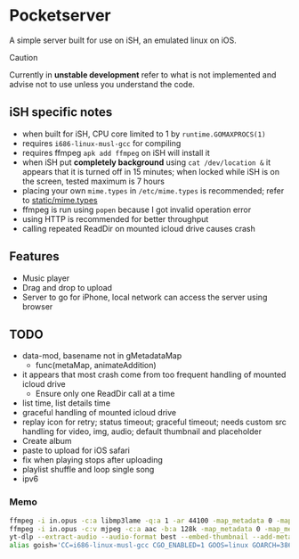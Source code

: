 
# Pocketserver

A simple server built for use on iSH, an emulated linux on iOS.

> [!CAUTION]
> Currently in **unstable development** refer to what is not implemented and advise not to use unless you understand the code.

## iSH specific notes

- when built for iSH, CPU core limited to 1 by `runtime.GOMAXPROCS(1)`
- requires `i686-linux-musl-gcc` for compiling
- requires ffmpeg `apk add ffmpeg` on iSH will install it
- when iSH put **completely background** using `cat /dev/location &` it appears that it is turned off in 15 minutes; when locked while iSH is on the screen, tested maximum is 7 hours
- placing your own `mime.types` in `/etc/mime.types` is recommended; refer to [static/mime.types](./static/mime.types)
- ffmpeg is run using `popen` because I got invalid operation error
- using HTTP is recommended for better throughput
- calling repeated ReadDir on mounted icloud drive causes crash

## Features

- Music player
- Drag and drop to upload
- Server to go for iPhone, local network can access the server using browser


## TODO

- data-mod, basename not in gMetadataMap
    - func(metaMap, animateAddition)
- it appears that most crash come from too frequent handling of mounted icloud drive
    - Ensure only one ReadDir call at a time
- list time, list details time
- graceful handling of mounted icloud drive
- replay icon for retry; status timeout; graceful timeout; needs custom src handling for video, img, audio; default thumbnail and placeholder
- Create album
- paste to upload for iOS safari
- fix when playing stops after uploading
- playlist shuffle and loop single song
- ipv6

### Memo

```sh
ffmpeg -i in.opus -c:a libmp3lame -q:a 1 -ar 44100 -map_metadata 0 -map_metadata 0:s:0 -id3v2_version 3 out.mp3
ffmpeg -i in.opus -c:v mjpeg -c:a aac -b:a 128k -map_metadata 0 -map_metadata 0:s:0 -id3v2_version 3 -f ipod out.m4a
yt-dlp --extract-audio --audio-format best --embed-thumbnail --add-metadata --metadata-from-title "%(title)s" -o "%(title)s.%(ext)s" $1
alias goish='CC=i686-linux-musl-gcc CGO_ENABLED=1 GOOS=linux GOARCH=386 go'
```